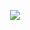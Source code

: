 <p align='center'>
  <img src='https://github.com/user-attachments/assets/d9a33566-a005-45ba-9f4d-bec80bbecd93'/>
</p>

